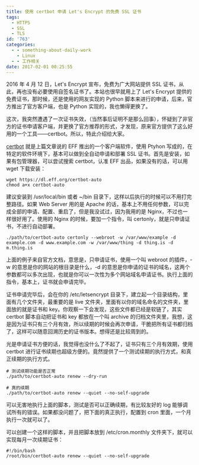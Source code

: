 ```yaml
---
title: 使用 certbot 申请 Let's Encrypt 的免费 SSL 证书
tags:
  - HTTPS
  - SSL
  - TLS
id: '763'
categories:
  - - something-about-daily-work
    - Linux
  - - 工作相关
date: 2017-02-01 00:25:55
---
```


2016 年 4 月 12 日，Let's Encrypt 宣布，免费为广大网站提供 SSL 证书，从此，再也没有必要使用自签名证书了。本站也很早就用上了 Let's Encrypt 提供的免费证书，那时候，还是使用的网友实现的 Python 脚本来进行的申请，后来，官方推出了官方客户端，也是 Python 实现的，我也懒得更换了。

这次，我突然遭遇了一次证书失效，（当然事后证明不是那么回事），怀疑到了非官方的证书申请客户端，并更换了官方推荐的形式，才发现，原来官方提供了这么好用的一个工具——certbot。所以，特此介绍给大家。
<!-- more -->
[certbot](https://certbot.eff.org/) 就是上篇文章说的 EFF 推出的一个客户端软件，使用 Ptyhon 写成的，在特定的软件环境下，基本可以做到全自动申请和部署 SSL 证书。首先是安装，如果有包管理器，可以尝试搜索 certbot，认准 EFF 出品，如果没有的话，可以用 wget 下载安装：

```shell
wget https://dl.eff.org/certbot-auto
chmod a+x certbot-auto

```

建议安装到 /usr/local/bin 或者 ~/bin 目录下，这样以后执行的时候可以不用打完整路径。如果 Web Server 用的是 Apache 的话，基本上不用任何参数，可以完成全部的申请、配置、重启了，但是我没试过，因为我用的是 Nginx，不过也一样很好用了。使用的 Nginx 的时候，要加一个指令，叫 certonly，就是只申请证书，不进行自动部署。

```shell
./path/to/certbot-auto certonly --webroot -w /var/www/example -d example.com -d www.example.com -w /var/www/thing -d thing.is -d m.thing.is

```

上面的例子来自官方文档，意思是，只申请证书，使用一个叫 webroot 的插件，-w 的意思是你的网站的根目录是什么，-d 的意思是你申请的证书的域名，这两个参数都可以多次出现，也就是你可以一次性为多个网站域名申请证书。执行上面的指令，基本上，证书就会申请完毕。

证书申请完毕后，会在你的 /etc/letsencrypt 目录下，建立起一个目录结构，里面有几个文件夹，最重要的是 live 文件夹，里面有以你的域名命名的文件夹，里面放的就是证书和 key。你观察一下会发现，这些文件都已经是软链了，其实 certbot 脚本自动把证书和 key 都放在一个叫 archive 的归档文件夹里，我想，这是因为证书只有三个月有效，所以续期的时候会再次申请，干脆把所有证书都归档了，这样可以随意回溯历史的证书版本。想得还是比较周到的。

光是申请证书方便的话，我觉得也没什么了不起了，证书只有三个月有效期，使用 certbot 进行证书续期也超级方便的。竟然提供了一个测试续期的执行方式，和真正续期的执行方式。

```shell
# 测试续期功能是否正常
./path/to/certbot-auto renew --dry-run

# 真的续期
./path/to/certbot-auto renew --quiet --no-self-upgrade

```

可以无害地执行上面的脚本，测试是否可以正确续期，有比较友好的 log 能够调试所有的错误。如果都没问题了，把下面的真正执行，配置到 cron 里面，一个月执行一次就可以了。

可以创建一个这样的脚本，并且把脚本放到 /etc/cron.monthly 文件夹下，就可以实现每月一次续期证书：

```shell
#!/bin/bash
/root/bin/certbot-auto renew --quiet --no-self-upgrade

```